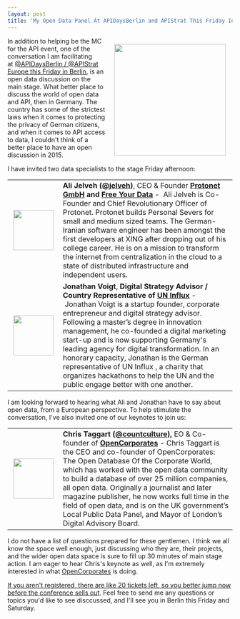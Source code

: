 ```yaml
---
layout: post
title: 'My Open Data Panel At APIDaysBerlin and APIStrat This Friday In Berlin'
---
```

<p><a href="http://apidaysberlin2015.apistrat.com/"><img style="padding: 15px;" src="https://s3.amazonaws.com/kinlane-productions/events/apistrat-berlin-2015/apistrat-apidays-logo2.png" alt="" width="250" align="right" /></a></p>
<p>In addition to helping be the MC for the API event, one of the conversation I am facilitating at&nbsp;<a href="http://apidaysberlin2015.apistrat.com/">@APIDaysBerlin / @APIStrat Europe this Friday in Berlin</a>, is an open data discussion on the main stage. What better place to discuss the world of open data and API, then in Germany. The country has some of the strictest laws when it comes to protecting the privacy of German citizens, and when it comes to API access to data, I couldn't think of a better place to have an open discussion in 2015.</p>
<p>I have invited two data specialists to the stage Friday afternoon:</p>
<table width="95%" align="center">
<tbody>
<tr>
<td width="100" align="center"><img src="https://s3.amazonaws.com/kinlane-productions/events/apistrat-berlin-2015/ali-hochkant.jpg" alt="" width="90" /></td>
<td><strong>Ali Jelveh (<a href="https://twitter.com/jelveh">@jelveh</a>)</strong>,&nbsp;CEO &amp; Founder <strong><a href="https://protonet.info/en/">Protonet GmbH</a> and <a href="http://www.freeyourdata.org">Free Your Data</a></strong> - &nbsp;Ali Jelveh is Co-Founder and Chief Revolutionary Officer of Protonet. Protonet builds Personal Severs for small and medium sized teams. The German-Iranian software engineer has been amongst the first developers at XING after dropping out of his college career. He is on a mission to transform the internet from centralization in the cloud to a state of distributed infrastructure and independent users.</td>
</tr>
<tr>
<td width="100" align="center"><img src="https://s3.amazonaws.com/kinlane-productions/events/apistrat-berlin-2015/jonathan-voigt.jpg" alt="" width="90" /></td>
<td><strong>Jonathan Voigt</strong>,&nbsp;<strong>Digital Strategy Advisor / Country Representative of <a href="http://www.uninflux.net/">UN Influx</a></strong> -&nbsp;Jonathan Voigt is a startup founder, corporate entrepreneur and digital strategy advisor. Following a master&rsquo;s degree in innovation management, he co-founded a digital marketing start-up and is now supporting Germany's leading agency for digital transformation. In an honorary capacity, Jonathan is the German representative of UN Influx , a charity that organizes hackathons to help the UN and the public engage better with one another.</td>
</tr>
</tbody>
</table>
<p>I am looking forward to hearing what Ali and Jonathan have to say about open data, from a European perspective. To help stimulate the conversation, I've also invited one of our keynotes to join us:</p>
<table width="95%" align="center">
<tbody>
<tr>
<td width="100" align="center"><img src="https://s3.amazonaws.com/kinlane-productions/events/apistrat-berlin-2015/chris-taggart.png" alt="" width="90" /></td>
<td><strong>Chris Taggart (<a href="https://twitter.com/countculture">@countculture</a>),</strong>&nbsp;EO &amp; Co-founder of <strong><a href="https://opencorporates.com">OpenCorporates</a></strong> -&nbsp;Chris Taggart<span>&nbsp;is the CEO and co-founder of OpenCorporates: The Open Database Of the Corporate World, which has worked with the open data community to build a database of over 25 million companies, all open data. Originally a journalist and later magazine publisher, he now works full time in the field of open data, and is on the UK government&rsquo;s Local Public Data Panel, and Mayor of London&rsquo;s Digital Advisory Board.</span></td>
</tr>
</tbody>
</table>
<p>I do not have a list of questions prepared for these gentlemen. I think we all know the space well enough, just discussing who they are, their projects, and the wider open data space is sure to fill up 30 minutes of main stage action. I am eager to hear Chris's keynote as well, as I'm extremely interested in what <a href="https://opencorporates.com/">OpenCorporates</a> is doing.</p>
<p><a href="http://apidaysberlin2015.apistrat.com/#tile_registration">If you aren't registered, there are like 20 tickets left, so you better jump now before the conference sells out</a>. Feel free to send me any questions or topics you'd like to see disccussed, and I'll see you in Berlin this Friday and Saturday.</p>